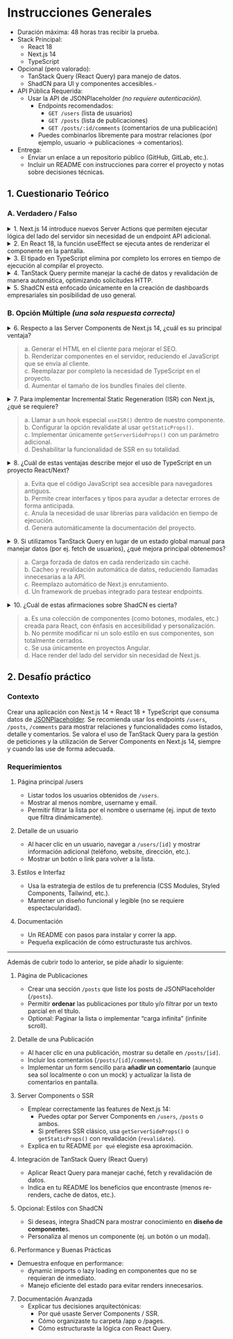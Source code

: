 # Instrucciones Generales

- Duración máxima: 48 horas tras recibir la prueba.
- Stack Principal:
  - React 18
  - Next.js 14
  - TypeScript
- Opcional (pero valorado):
  - TanStack Query (React Query) para manejo de datos.
  - ShadCN para UI y componentes accesibles.-
- API Pública Requerida:
  - Usar la API de JSONPlaceholder _(no requiere autenticación)._
    - Endpoints recomendados:
      - `GET /users` (lista de usuarios)
      - `GET /posts` (lista de publicaciones)
      - `GET /posts/:id/comments` (comentarios de una publicación)
    - Puedes combinarlos libremente para mostrar relaciones (por ejemplo, usuario → publicaciones → comentarios).
- Entrega:
  - Enviar un enlace a un repositorio público (GitHub, GitLab, etc.).
  - Incluir un README con instrucciones para correr el proyecto y notas sobre
    decisiones técnicas.

## 1. Cuestionario Teórico

### A. Verdadero / Falso

<details>
    <summary>1. Next.js 14 introduce nuevos Server Actions que permiten ejecutar lógica del
lado del servidor sin necesidad de un endpoint API adicional.</summary>
      ✅ Verdadero
</details>
<details>
    <summary>2. En React 18, la función useEffect se ejecuta antes de renderizar el componente
   en la pantalla.</summary>
      ❌ Falso
</details>
<details>
    <summary>3. El tipado en TypeScript elimina por completo los errores en tiempo de ejecución
   al compilar el proyecto.</summary>
      ❌ Falso
</details>
<details>
    <summary>4. TanStack Query permite manejar la caché de datos y revalidación de manera
   automática, optimizando solicitudes HTTP.</summary>
      ✅ Verdadero
</details>
<details>
    <summary>5. ShadCN está enfocado únicamente en la creación de dashboards empresariales
   sin posibilidad de uso general.</summary>
      ❌ Falso
</details>

### B. Opción Múltiple _(una sola respuesta correcta)_

<details>
    <summary>6. Respecto a las Server Components de Next.js 14, ¿cuál es su principal ventaja?</summary>
      b. Renderizar componentes en el servidor, reduciendo el JavaScript que se envía al cliente.
</details>

> a. Generar el HTML en el cliente para mejorar el SEO. <br>
> b. Renderizar componentes en el servidor, reduciendo el JavaScript que se envía al cliente. <br>
> c. Reemplazar por completo la necesidad de TypeScript en el proyecto. <br>
> d. Aumentar el tamaño de los bundles finales del cliente. <br>

<details>
    <summary>7. Para implementar Incremental Static Regeneration (ISR) con Next.js, ¿qué se
requiere?</summary>
      ❌✅ Respuesta
</details>

> a. Llamar a un hook especial `useISR()` dentro de nuestro componente. <br>
> b. Configurar la opción revalidate al usar `getStaticProps()`. <br>
> c. Implementar únicamente `getServerSideProps()` con un parámetro adicional. <br>
> d. Deshabilitar la funcionalidad de SSR en su totalidad. <br>

<details>
    <summary>8. ¿Cuál de estas ventajas describe mejor el uso de TypeScript en un proyecto
React/Next?</summary>
      b. Permite crear interfaces y tipos para ayudar a detectar errores de forma anticipada.
</details>

> a. Evita que el código JavaScript sea accesible para navegadores antiguos. <br>
> b. Permite crear interfaces y tipos para ayudar a detectar errores de forma anticipada. <br>
> c. Anula la necesidad de usar librerías para validación en tiempo de ejecución. <br>
> d. Genera automáticamente la documentación del proyecto. <br>

<details>
    <summary>9. Si utilizamos TanStack Query en lugar de un estado global manual para
manejar datos (por ej. fetch de usuarios), ¿qué mejora principal obtenemos?</summary>
      b. Cacheo y revalidación automática de datos, reduciendo llamadas innecesarias a la API.
</details>

> a. Carga forzada de datos en cada renderizado sin caché. <br>
> b. Cacheo y revalidación automática de datos, reduciendo llamadas innecesarias a la API. <br>
> c. Reemplazo automático de Next.js enrutamiento. <br>
> d. Un framework de pruebas integrado para testear endpoints. <br>

<details>
    <summary>10. ¿Cuál de estas afirmaciones sobre ShadCN es cierta?</summary>
      a. Es una colección de componentes (como botones, modales, etc.) creada para React, con énfasis en accesibilidad y personalización.
</details>

> a. Es una colección de componentes (como botones, modales, etc.) creada para React, con énfasis en accesibilidad y personalización. <br>
> b. No permite modificar ni un solo estilo en sus componentes, son totalmente cerrados. <br>
> c. Se usa únicamente en proyectos Angular. <br>
> d. Hace render del lado del servidor sin necesidad de Next.js. <br>

## 2. Desafío práctico

### Contexto

Crear una aplicación con Next.js 14 + React 18 + TypeScript que consuma datos de [JSONPlaceholder](https://jsonplaceholder.typicode.com/). Se recomienda usar los endpoints `/users`, `/posts`, `/comments` para mostrar relaciones y funcionalidades como listados, detalle y comentarios. Se valora el uso de TanStack Query para la gestión de peticiones y la utilización de Server Components en Next.js 14, siempre y cuando las use de forma adecuada.

### Requerimientos

1. Página principal /users

   - Listar todos los usuarios obtenidos de `/users`.
   - Mostrar al menos nombre, username y email.
   - Permitir filtrar la lista por el nombre o username (ej. input de texto que
     filtra dinámicamente).

2. Detalle de un usuario

   - Al hacer clic en un usuario, navegar a `/users/[id]` y mostrar información
     adicional (teléfono, website, dirección, etc.).
   - Mostrar un botón o link para volver a la lista.

3. Estilos e Interfaz

   - Usa la estrategia de estilos de tu preferencia (CSS Modules, Styled
     Components, Tailwind, etc.).
   - Mantener un diseño funcional y legible (no se requiere espectacularidad).

4. Documentación
   - Un README con pasos para instalar y correr la app.
   - Pequeña explicación de cómo estructuraste tus archivos.

<hr>

Además de cubrir todo lo anterior, se pide añadir lo siguiente:

1. Página de Publicaciones

   - Crear una sección `/posts` que liste los posts de JSONPlaceholder (`/posts`).
   - Permitir **ordenar** las publicaciones por título y/o filtrar por un texto parcial
     en el título.
   - Optional: Paginar la lista o implementar “carga infinita” (infinite scroll).

2. Detalle de una Publicación

   - Al hacer clic en una publicación, mostrar su detalle en `/posts/[id]`.
   - Incluir los comentarios (`/posts/[id]/comments`).
   - Implementar un form sencillo para **añadir un comentario** (aunque sea sol
     localmente o con un mock) y actualizar la lista de comentarios en pantalla.

3. Server Components o SSR

   - Emplear correctamente las features de Next.js 14:
     - Puedes optar por Server Components en `/users`, `/posts` o ambos.
     - Si prefieres SSR clásico, usa `getServerSideProps()` o `getStaticProps()` con revalidación (`revalidate`).
   - Explica en tu README `por qué` elegiste esa aproximación.

4. Integración de TanStack Query (React Query)

   - Aplicar React Query para manejar caché, fetch y revalidación de datos.
   - Indica en tu README los beneficios que encontraste (menos re-renders, cache de datos, etc.).

5. Opcional: Estilos con ShadCN

   - Si deseas, integra ShadCN para mostrar conocimiento en **diseño de
     componente**s.
   - Personaliza al menos un componente (ej. un botón o un modal).

6. Performance y Buenas Prácticas

- Demuestra enfoque en performance:
  - dynamic imports o lazy loading en componentes que no se requieran de inmediato.
  - Manejo eficiente del estado para evitar renders innecesarios.

7. Documentación Avanzada
   - Explicar tus decisiones arquitectónicas:
     - Por qué usaste Server Components / SSR.
     - Cómo organizaste tu carpeta /app o /pages.
     - Cómo estructuraste la lógica con React Query.
